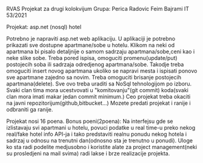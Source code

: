 RVAS Projekat za drugi kolokvijum
Grupa: 
Perica Radovic
Feim Bajrami IT 53/2021

Projekat: asp.net (nosql) hotel

Potrebno je napraviti asp.net web aplikaciju.
U aplikaciji je potrebno prikazati sve dostupne apartmane/sobe u hotelu.
Klikom na neki od apartmana bi pisalo detaljnije o samom sadrzaju apartmana/sobe,ceni kao i neke slike sobe.
Treba pored ispisa, omoguciti promenu(update/put) postojecih soba ili sadrzaja odredjenog apartmana/sobe.
Takodje treba omoguciti insert novog apartmana ukoliko se napravi mesta i ispisati ponovo sve apartmane zajedno sa novim.
Treba omoguciti brisanje postojecih apartmana(delete).
Sve ovo treba uraditi sa NoSql tehnologijom po izboru.
Svaki clan tima mora ucestvovati u "komitovanju"(git commit) koda(svaki clan mora imati makar jedan commit minimum.)
Ceo projekat treba okaciti na javni repozitorijum(github,bitbucket...) 
Mozete predati projekat i ranije i odbraniti ga ranije.

Projekat nosi 16 poena.
Bonus poeni(2poena):
Na interfejsu gde se izlistavaju svi apartmani u hotelu, povuci podatke u real time-u preko nekog real/fake hotel info API-ja i tako predstaviti realnu ponudu nekog hotela
i sadrzaj u odnosu na trenutni dan(odnosno sta je trenutno u ponudi).
Uloge ko sta radi podelite medjusobno i koristite alate za project management(neki su prosledjeni na mail svima)
radi lakse i brze realizacije projekta.
